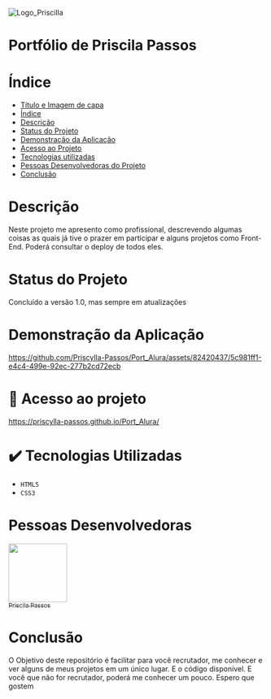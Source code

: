![Logo_Priscilla](https://github.com/Priscylla-Passos/Port_Alura/assets/82420437/ebda3d8f-9c1a-4e59-ad3d-039fe1f1713e)

# Portfólio de Priscila Passos

# Índice 
* [Título e Imagem de capa](#Portfólio-de-Priscila-Passos)
* [Índice](#índice)
* [Descrição](#descrição)
* [Status do Projeto](#status-do-Projeto)
* [Demonstração da Aplicação](#demonstração-da-aplicação)
* [Acesso ao Projeto](#acesso-ao-projeto)
* [Tecnologias utilizadas](#tecnologias-utilizadas)
* [Pessoas Desenvolvedoras do Projeto](#pessoas-desenvolvedoras)
* [Conclusão](#conclusão)

# Descrição
Neste projeto me apresento como profissional, descrevendo algumas coisas as quais já tive o prazer em participar e alguns projetos como Front-End. 
Poderá consultar o deploy de todos eles.

# Status do Projeto
Concluído a versão 1.0, mas sempre em atualizações

# Demonstração da Aplicação

https://github.com/Priscylla-Passos/Port_Alura/assets/82420437/5c981ff1-e4c4-499e-92ec-277b2cd72ecb

# 📁 Acesso ao projeto

https://priscylla-passos.github.io/Port_Alura/

# ✔️ Tecnologias Utilizadas

- ``HTML5``
- ``CSS3``

# Pessoas Desenvolvedoras

[<img loading="lazy" src="https://avatars.githubusercontent.com/u/82420437?v=4" width=115><br><sub>Priscila Passos</sub>](https://github.com/Priscylla-Passos)

# Conclusão
O Objetivo deste repositório é facilitar para você recrutador, me conhecer e ver alguns de meus projetos em um único lugar. E o código disponível.
E você que não for recrutador, poderá me conhecer um pouco. Espero que gostem 
